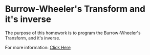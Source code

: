 <h1>Burrow-Wheeler's Transform and it's inverse</h1>
<p> 
The purpose of this homework is to program the Burrow-Wheeler's Transform, and it's inverse. 

For more information: [Click Here](https://en.wikipedia.org/wiki/Burrows%E2%80%93Wheeler_transform)

</p>
